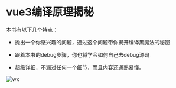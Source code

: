 # vue3编译原理揭秘

本书有以下几个特点：

- 抛出一个你感兴趣的问题，通过这个问题带你揭开编译黑魔法的秘密

- 跟着本书的debug步骤，你也将学会如何自己去debug源码

- 超级详细，不漏过任何一个细节，而且内容还通熟易懂。


![wx](https://raw.githubusercontent.com/iamouyang21/vue3-complier/main/docs/public/guide/wx.png)
